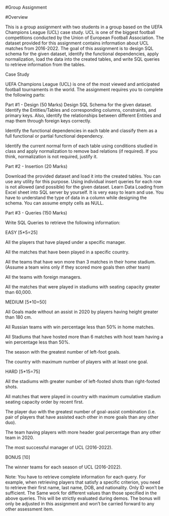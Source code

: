 #Group Assignment

#Overview

This is a group assignment with two students in a group based on the UEFA Champions League (UCL) case study. UCL is one of the biggest football competitions conducted by the Union of European Football Association. The dataset provided for this assignment contains information about UCL matches from 2016-2022. The goal of this assignment is to design SQL schema for the given dataset, identify the functional dependencies, apply normalization, load the data into the created tables, and write SQL queries to retrieve information from the tables.


Case Study

UEFA Champions League (UCL) is one of the most viewed and anticipated football tournaments in the world. The assignment requires you to complete the following parts:

Part #1 - Design (50 Marks)
Design SQL Schema for the given dataset. Identify the Entities/Tables and corresponding columns, constraints, and primary keys. Also, identify the relationships between different Entities and map them through foreign keys correctly.

Identify the functional dependencies in each table and classify them as a full functional or partial functional dependency.

Identify the current normal form of each table using conditions studied in class and apply normalization to remove bad relations (if required). If you think, normalization is not required, justify it.

Part #2 - Insertion (20 Marks)


Download the provided dataset and load it into the created tables. You can use any utility for this purpose. Using individual insert queries for each row is not allowed (and possible) for the given dataset. Learn Data Loading from Excel sheet into SQL server by yourself. It is very easy to learn and use. You have to understand the type of data in a column while designing the schema. You can assume empty cells as NULL.

Part #3 - Queries (150 Marks)


Write SQL Queries to retrieve the following information:

EASY [5*5=25]

All the players that have played under a specific manager.

All the matches that have been played in a specific country.

All the teams that have won more than 3 matches in their home stadium. (Assume a team wins only if they scored more goals then other team)

All the teams with foreign managers.

All the matches that were played in stadiums with seating capacity greater than 60,000.


MEDIUM [5*10=50]

All Goals made without an assist in 2020 by players having height greater than 180 cm.

All Russian teams with win percentage less than 50% in home matches.

All Stadiums that have hosted more than 6 matches with host team having a win percentage less than 50%.

The season with the greatest number of left-foot goals.

The country with maximum number of players with at least one goal.


HARD [5*15=75]

All the stadiums with greater number of left-footed shots than right-footed shots.

All matches that were played in country with maximum cumulative stadium seating capacity order by recent first.

The player duo with the greatest number of goal-assist combination (i.e. pair of players that have assisted each other in more goals than any other duo).

The team having players with more header goal percentage than any other team in 2020.

The most successful manager of UCL (2016-2022).


BONUS [10]

The winner teams for each season of UCL (2016-2022).

Note: You have to retrieve complete information for each query. For example, when retrieving players that satisfy a specific criterion, you need to retrieve their first name, last name, DOB, and nationality. Only ID won’t be sufficient. The Same work for different values than those specified in the above queries. This will be
strictly evaluated during demos. The bonus will only be adjusted in this
assignment and won’t be carried forward to any other assessment item.
